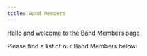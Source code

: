 ```yaml
---
title: Band Members
---
```

Hello and welcome to the Band Members page

Please find a list of our Band Members below:
